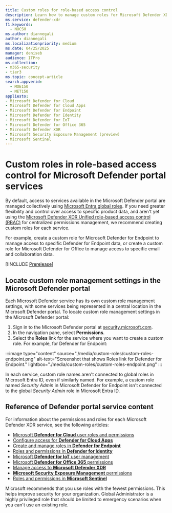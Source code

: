 ```yaml
---
title: Custom roles for role-based access control
description: Learn how to manage custom roles for Microsoft Defender XDR in the Microsoft Defender portal.
ms.service: defender-xdr
f1.keywords: 
  - NOCSH
ms.author: diannegali
author: diannegali
ms.localizationpriority: medium
ms.date: 04/25/2025
manager: deniseb
audience: ITPro
ms.collection: 
- m365-security
- tier3
ms.topic: concept-article
search.appverid: 
  - MOE150
  - MET150
appliesto:
- Microsoft Defender for Cloud
- Microsoft Defender for Cloud Apps
- Microsoft Defender for Endpoint
- Microsoft Defender for Identity
- Microsoft Defender for IoT
- Microsoft Defender for Office 365
- Microsoft Defender XDR
- Microsoft Security Exposure Management (preview)
- Microsoft Sentinel
---
```

# Custom roles in role-based access control for Microsoft Defender portal services

By default, access to services available in the Microsoft Defender portal are managed collectively using [Microsoft Entra global roles](m365d-permissions.md). If you need greater flexibility and control over access to specific product data, and aren't yet using the [Microsoft Defender XDR Unified role-based access control (RBAC)](manage-rbac.md) for centralized permissions management, we recommend creating custom roles for each service.

For example, create a custom role for Microsoft Defender for Endpoint to manage access to specific Defender for Endpoint data, or create a custom role for Microsoft Defender for Office to manage access to specific email and collaboration data.

[!INCLUDE [Prerelease](../includes/prerelease.md)]

<a name='manage-permissions-and-roles-in-the-microsoft-365-defender-portal'></a>

## Locate custom role management settings in the Microsoft Defender portal

Each Microsoft Defender service has its own custom role management settings, with some services being represented in a central location in the Microsoft Defender portal. To locate custom role management settings in the Microsoft Defender portal:

1. Sign in to the Microsoft Defender portal at [security.microsoft.com](https://security.microsoft.com).
1. In the navigation pane, select **Permissions**.
1. Select the **Roles** link for the service where you want to create a custom role. For example, for Defender for Endpoint:

  :::image type="content" source="./media/custom-roles/custom-roles-endpoint.png" alt-text="Screenshot that shows Roles link for Defender for Endpoint." lightbox="./media/custom-roles/custom-roles-endpoint.png" :::

In each service, custom role names aren't connected to global roles in Microsoft Entra ID, even if similarly named. For example, a custom role named *Security Admin* in Microsoft Defender for Endpoint isn't connected to the global *Security Admin* role in Microsoft Entra ID.

## Reference of Defender portal service content

For information about the permissions and roles for each Microsoft Defender XDR service, see the following articles:

- [Microsoft **Defender for Cloud** user roles and permissions](/azure/defender-for-cloud/permissions)
- [Configure access for **Defender for Cloud Apps**](/defender-cloud-apps/manage-admins)
- [Create and manage roles in **Defender for Endpoint**](/defender-endpoint/user-roles)
- [Roles and permissions in **Defender for Identity**](/defender-for-identity/role-groups)
- [Microsoft **Defender for IoT** user management](/azure/defender-for-iot/organizations/manage-users-overview)
- [Microsoft **Defender for Office 365** permissions](/defender-office-365/mdo-portal-permissions)
- [Manage access to **Microsoft Defender XDR**](m365d-permissions.md)
- [**Microsoft Security Exposure Management** permissions](/security-exposure-management/prerequisites#permissions)
- [Roles and permissions in **Microsoft Sentinel**](/azure/sentinel/roles)

Microsoft recommends that you use roles with the fewest permissions. This helps improve security for your organization. Global Administrator is a highly privileged role that should be limited to emergency scenarios when you can't use an existing role.
